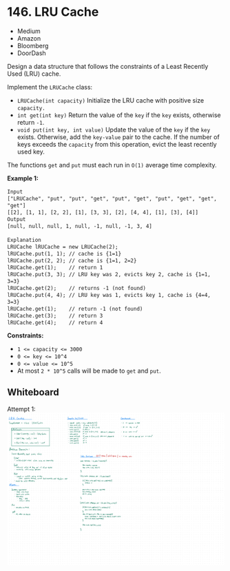 # 146. LRU Cache
- Medium
- Amazon
- Bloomberg
- DoorDash

Design a data structure that follows the constraints of a Least Recently Used
(LRU) cache.

Implement the `LRUCache` class:

- `LRUCache(int capacity)` Initialize the LRU cache with positive size
`capacity.`
- `int get(int key)` Return the value of the `key` if the `key` exists,
otherwise return `-1`.
- `void put(int key, int value)` Update the value of the `key` if the `key`
exists. Otherwise, add the `key-value` pair to the cache. If the number of keys
exceeds the `capacity` from this operation, evict the least recently used key.

The functions `get` and `put` must each run in `O(1)` average time complexity.

**Example 1:**
```
Input
["LRUCache", "put", "put", "get", "put", "get", "put", "get", "get", "get"]
[[2], [1, 1], [2, 2], [1], [3, 3], [2], [4, 4], [1], [3], [4]]
Output
[null, null, null, 1, null, -1, null, -1, 3, 4]

Explanation
LRUCache lRUCache = new LRUCache(2);
lRUCache.put(1, 1); // cache is {1=1}
lRUCache.put(2, 2); // cache is {1=1, 2=2}
lRUCache.get(1);    // return 1
lRUCache.put(3, 3); // LRU key was 2, evicts key 2, cache is {1=1, 3=3}
lRUCache.get(2);    // returns -1 (not found)
lRUCache.put(4, 4); // LRU key was 1, evicts key 1, cache is {4=4, 3=3}
lRUCache.get(1);    // return -1 (not found)
lRUCache.get(3);    // return 3
lRUCache.get(4);    // return 4
```

**Constraints:**
- `1 <= capacity <= 3000`
- `0 <= key <= 10^4`
- `0 <= value <= 10^5`
- At most `2 * 10^5` calls will be made to `get` and `put`.

## Whiteboard
Attempt 1:
![Whiteboard Image 01][whiteboard-image-01]

<!-- Refs -->
[whiteboard-image-01]: whiteboard-01.jpg
